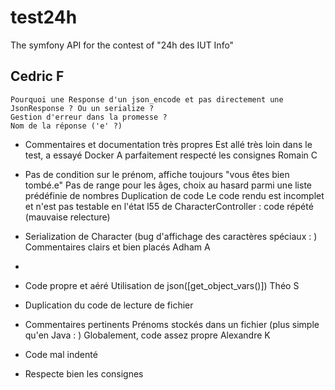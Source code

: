 # test24h
The symfony API for the contest of "24h des IUT Info"

Cedric F
-
    Pourquoi une Response d'un json_encode et pas directement une JsonResponse ? Ou un serialize ?
    Gestion d'erreur dans la promesse ?
    Nom de la réponse ('e' ?)
+
    Commentaires et documentation très propres
    Est allé très loin dans le test, a essayé Docker
    A parfaitement respecté les consignes
Romain C
-
    Pas de condition sur le prénom, affiche toujours "vous êtes bien tombé.e"
    Pas de range pour les âges, choix au hasard parmi une liste prédéfinie de nombres
    Duplication de code
    Le code rendu est incomplet et n'est pas testable en l'état
    l55 de CharacterController : code répété (mauvaise relecture)
+
    Serialization de Character (bug d'affichage des caractères spéciaux : )
    Commentaires clairs et bien placés
Adham A
-
+
    Code propre et aéré
    Utilisation de json([get_object_vars()])
Théo S
-
    Duplication du code de lecture de fichier
+
    Commentaires pertinents
    Prénoms stockés dans un fichier (plus simple qu'en Java : )
    Globalement, code assez propre
Alexandre K
-
    Code mal indenté
+
    Respecte bien les consignes
